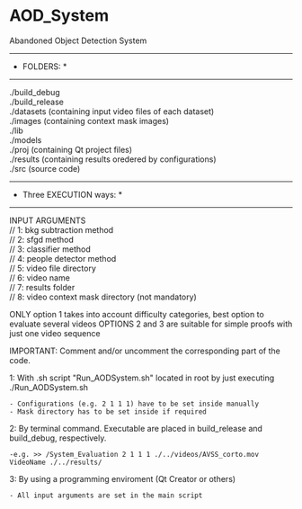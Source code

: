 # AOD_System
Abandoned Object Detection System


************
* FOLDERS: *
************

./build_debug  
./build_release  
./datasets  (containing input video files of each dataset)  
./images  (containing context mask images)  
./lib  
./models  
./proj  (containing Qt project files)  
./results (containing results oredered by configurations)  
./src  (source code)  
 


**************************
* Three EXECUTION ways:  *
**************************

INPUT ARGUMENTS  
    // 1: bkg subtraction method  
    // 2: sfgd method  
    // 3: classifier method  
    // 4: people detector method  
    // 5: video file directory  
    // 6: video name  
    // 7: results folder  
    // 8: video context mask directory (not mandatory)  


ONLY option 1 takes into account difficulty categories, best option to evaluate several videos
OPTIONS 2 and 3 are suitable for simple proofs with just one video sequence

IMPORTANT: Comment and/or uncomment the corresponding part of the code. 

1: With .sh script "Run_AODSystem.sh" located in root by just executing ./Run_AODSystem.sh 
	
	- Configurations (e.g. 2 1 1 1) have to be set inside manually
	- Mask directory has to be set inside if required

2: By terminal command. Executable are placed in build_release and build_debug, respectively. 
	
	-e.g. >> /System_Evaluation 2 1 1 1 ./../videos/AVSS_corto.mov VideoName ./../results/  
	
3: By using a programming enviroment (Qt Creator or others)

 
	- All input arguments are set in the main script 

 

